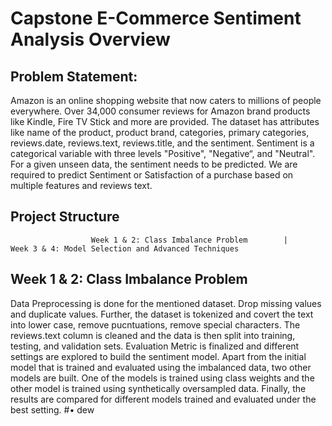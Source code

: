 ﻿# Capstone E-Commerce Sentiment Analysis Overview

 ## Problem Statement:
Amazon is an online shopping website that now caters to millions of people everywhere. Over 34,000 consumer reviews for Amazon brand products like Kindle, Fire TV Stick and more are provided. The dataset has attributes like  name of the product, product brand, categories, primary categories, reviews.date, reviews.text, reviews.title, and the sentiment. Sentiment is a categorical variable with three levels "Positive", "Negative“, and "Neutral". For a given unseen data, the sentiment needs to be predicted. We are required to predict Sentiment or Satisfaction of a purchase based on multiple features and reviews text.

## Project Structure
                      Week 1 & 2: Class Imbalance Problem        |         Week 3 & 4: Model Selection and Advanced Techniques 

## Week 1 & 2: Class Imbalance Problem
Data Preprocessing is done for the mentioned dataset. Drop missing values and duplicate values. Further, the dataset is tokenized and covert the text into lower case, remove pucntuations, remove special characters. The reviews.text column is cleaned and the data is then split into training, testing, and validation sets. Evaluation Metric is finalized and different settings are explored to build the sentiment model. Apart from the initial model that is trained and evaluated using the imbalanced data, two other models are built. One of the models is trained using class weights and the other model is trained using synthetically oversampled data. Finally, the results are compared for different models trained and evaluated under the best setting.
#• dew









